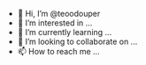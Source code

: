 - 👋 Hi, I’m @teoodouper
- 👀 I’m interested in ...
- 🌱 I’m currently learning ...
- 💞️ I’m looking to collaborate on ...
- 📫 How to reach me ...

<!---
teoodouper/teoodouper is a ✨ special ✨ repository because its `README.md` (this file) appears on your GitHub profile.
You can click the Preview link to take a look at your changes.
--->
